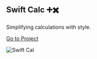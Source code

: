 ## Swift Calc ➕✖️
Simplifying calculations with style. 

[Go to Project](https://km-js.github.io/swift-calc/)


![Swift Cal](https://dev-to-uploads.s3.amazonaws.com/uploads/articles/q7aii3xie8oewwxh0y2g.png)

